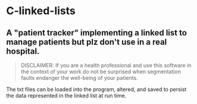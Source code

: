 # C-linked-lists
## A "patient tracker" implementing a linked list to manage patients but plz don't use in a real hospital. 
> DISCLAIMER: If you are a health professional and use this software in the context of your work do not be surprised when segmentation faults endanger the well-being of your patients.

The txt files can be loaded into the program, altered, and saved to persist the data represented in the linked list at run time.

